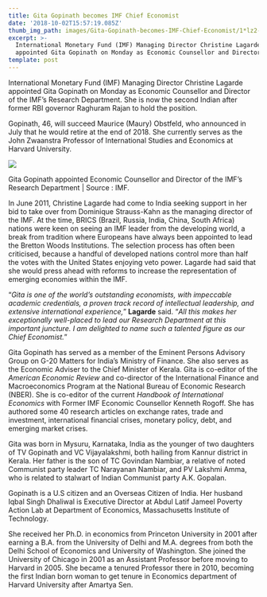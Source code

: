 ```yaml
---
title: Gita Gopinath becomes IMF Chief Economist
date: '2018-10-02T15:57:19.085Z'
thumb_img_path: images/Gita-Gopinath-becomes-IMF-Chief-Economist/1*lz2-GrxX6Nrh9ZFtAPh8Dg.png
excerpt: >-
  International Monetary Fund (IMF) Managing Director Christine Lagarde
  appointed Gita Gopinath on Monday as Economic Counsellor and Director…
template: post
---
```

International Monetary Fund (IMF) Managing Director Christine Lagarde appointed Gita Gopinath on Monday as Economic Counsellor and Director of the IMF’s Research Department. She is now the second Indian after former RBI governor Raghuram Rajan to hold the position.

Gopinath, 46, will succeed Maurice (Maury) Obstfeld, who announced in July that he would retire at the end of 2018. She currently serves as the John Zwaanstra Professor of International Studies and Economics at Harvard University.

![](/images/Gita-Gopinath-becomes-IMF-Chief-Economist/1*lz2-GrxX6Nrh9ZFtAPh8Dg.png)

<figcaption>Gita Gopinath appointed Economic Counsellor and Director of the IMF’s Research Department | Source&nbsp;:&nbsp;IMF.</figcaption>

In June 2011, Christine Lagarde had come to India seeking support in her bid to take over from Dominique Strauss-Kahn as the managing director of the IMF. At the time, BRICS (Brazil, Russia, India, China, South Africa) nations were keen on seeing an IMF leader from the developing world, a break from tradition where Europeans have always been appointed to lead the Bretton Woods Institutions. The selection process has often been criticised, because a handful of developed nations control more than half the votes with the United States enjoying veto power. Lagarde had said that she would press ahead with reforms to increase the representation of emerging economies within the IMF.

“*Gita is one of the world’s outstanding economists, with impeccable academic credentials, a proven track record of intellectual leadership, and extensive international experience,*” **Lagarde** said. “*All this makes her exceptionally well-placed to lead our Research Department at this important juncture. I am delighted to name such a talented figure as our Chief Economist.*”

Gita Gopinath has served as a member of the Eminent Persons Advisory Group on G-20 Matters for India’s Ministry of Finance. She also serves as the Economic Adviser to the Chief Minister of Kerala. Gita is co-editor of the *American Economic Review* and co-director of the International Finance and Macroeconomics Program at the National Bureau of Economic Research (NBER). She is co-editor of the current *Handbook of International Economics* with Former IMF Economic Counsellor Kenneth Rogoff. She has authored some 40 research articles on exchange rates, trade and investment, international financial crises, monetary policy, debt, and emerging market crises.

Gita was born in Mysuru, Karnataka, India as the younger of two daughters of TV Gopinath and VC Vijayalakshmi, both hailing from Kannur district in Kerala. Her father is the son of TC Govindan Nambiar, a relative of noted Communist party leader TC Narayanan Nambiar, and PV Lakshmi Amma, who is related to stalwart of Indian Communist party A.K. Gopalan.

Gopinath is a U.S citizen and an Overseas Citizen of India. Her husband Iqbal Singh Dhaliwal is Executive Director at Abdul Latif Jameel Poverty Action Lab at Department of Economics, Massachusetts Institute of Technology.

She received her Ph.D. in economics from Princeton University in 2001 after earning a B.A. from the University of Delhi and M.A. degrees from both the Delhi School of Economics and University of Washington. She joined the University of Chicago in 2001 as an Assistant Professor before moving to Harvard in 2005. She became a tenured Professor there in 2010, becoming the first Indian born woman to get tenure in Economics department of Harvard University after Amartya Sen.
